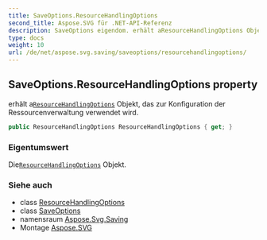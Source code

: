 ```yaml
---
title: SaveOptions.ResourceHandlingOptions
second_title: Aspose.SVG für .NET-API-Referenz
description: SaveOptions eigendom. erhält aResourceHandlingOptions Objekt das zur Konfiguration der Ressourcenverwaltung verwendet wird.
type: docs
weight: 10
url: /de/net/aspose.svg.saving/saveoptions/resourcehandlingoptions/
---
```

## SaveOptions.ResourceHandlingOptions property

erhält a[`ResourceHandlingOptions`](../../resourcehandlingoptions/) Objekt, das zur Konfiguration der Ressourcenverwaltung verwendet wird.

```csharp
public ResourceHandlingOptions ResourceHandlingOptions { get; }
```

### Eigentumswert

Die[`ResourceHandlingOptions`](../../resourcehandlingoptions/) Objekt.

### Siehe auch

* class [ResourceHandlingOptions](../../resourcehandlingoptions/)
* class [SaveOptions](../)
* namensraum [Aspose.Svg.Saving](../../saveoptions/)
* Montage [Aspose.SVG](../../../)


